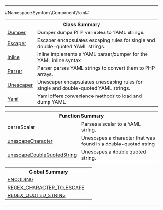 

- - -

#Namespace Symfony\Component\Yaml#

<table class="title">
<tr><th colspan="2" class="title">Class Summary</th></tr>
<tr><td class="name"><a href="">Dumper</a></td><td class="description">Dumper dumps PHP variables to YAML strings.</td></tr>
<tr><td class="name"><a href="">Escaper</a></td><td class="description">Escaper encapsulates escaping rules for single and double-quoted
YAML strings.</td></tr>
<tr><td class="name"><a href="">Inline</a></td><td class="description">Inline implements a YAML parser/dumper for the YAML inline syntax.</td></tr>
<tr><td class="name"><a href="">Parser</a></td><td class="description">Parser parses YAML strings to convert them to PHP arrays.</td></tr>
<tr><td class="name"><a href="">Unescaper</a></td><td class="description">Unescaper encapsulates unescaping rules for single and double-quoted
YAML strings.</td></tr>
<tr><td class="name"><a href="">Yaml</a></td><td class="description">Yaml offers convenience methods to load and dump YAML.</td></tr>
</table>

<table class="title">
<tr><th colspan="2" class="title">Function Summary</th></tr>
<tr><td class="name"><a href="package-functions.md#parseScalar">parseScalar</a></td><td class="description">Parses a scalar to a YAML string.</td></tr>
<tr><td class="name"><a href="package-functions.md#unescapeCharacter">unescapeCharacter</a></td><td class="description">Unescapes a character that was found in a double-quoted string</td></tr>
<tr><td class="name"><a href="package-functions.md#unescapeDoubleQuotedString">unescapeDoubleQuotedString</a></td><td class="description">Unescapes a double quoted string.</td></tr>
</table>

<table class="title">
<tr><th colspan="2" class="title">Global Summary</th></tr>
<tr><td class="name"><a href="package-globals.md#ENCODING">ENCODING</a></td><td class="description"></td></tr>
<tr><td class="name"><a href="package-globals.md#REGEX_CHARACTER_TO_ESCAPE">REGEX_CHARACTER_TO_ESCAPE</a></td><td class="description"></td></tr>
<tr><td class="name"><a href="package-globals.md#REGEX_QUOTED_STRING">REGEX_QUOTED_STRING</a></td><td class="description"></td></tr>
</table>

- - -

